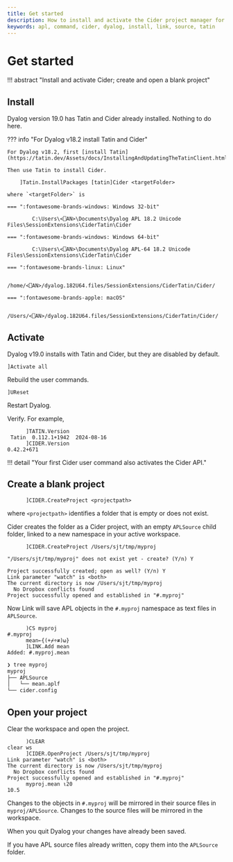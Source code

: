 ```yaml
---
title: Get started
description: How to install and activate the Cider project manager for Dyalog APL. How to create and open a blank project.
keywords: apl, command, cider, dyalog, install, link, source, tatin
---
```


# Get started

!!! abstract "Install and activate Cider; create and open a blank project"


## Install

Dyalog version 19.0 has Tatin and Cider already installed.
Nothing to do here.

??? info "For Dyalog v18.2 install Tatin and Cider"

	For Dyalog v18.2, first [install Tatin](https://tatin.dev/Assets/docs/InstallingAndUpdatingTheTatinClient.html).

	Then use Tatin to install Cider.

	    ]Tatin.InstallPackages [tatin]Cider <targetFolder>

	where `<targetFolder>` is

	=== ":fontawesome-brands-windows: Windows 32-bit"

			C:\Users\<⎕AN>\Documents\Dyalog APL 18.2 Unicode Files\SessionExtensions\CiderTatin\Cider

	=== ":fontawesome-brands-windows: Windows 64-bit"

			C:\Users\<⎕AN>\Documents\Dyalog APL-64 18.2 Unicode Files\SessionExtensions\CiderTatin\Cider

	=== ":fontawesome-brands-linux: Linux"

			/home/<⎕AN>/dyalog.182U64.files/SessionExtensions/CiderTatin/Cider/

	=== ":fontawesome-brands-apple: macOS"

			/Users/<⎕AN>/dyalog.182U64.files/SessionExtensions/CiderTatin/Cider/


## Activate

Dyalog v19.0 installs with Tatin and Cider, but they are disabled by default.

	]Activate all

Rebuild the user commands.

	]UReset

Restart Dyalog.

Verify. For example,

	      ]TATIN.Version
	 Tatin  0.112.1+1942  2024-08-16
	      ]CIDER.Version
	0.42.2+671


!!! detail "Your first Cider user command also activates the Cider API."


## Create a blank project

		  ]CIDER.CreateProject <projectpath>

where `<projectpath>` identifies a folder that is empty or does not exist.

Cider creates the folder as a Cider project, with an empty `APLSource` child folder, linked to a new namespace in your active workspace.

	      ]CIDER.CreateProject /Users/sjt/tmp/myproj

	"/Users/sjt/tmp/myproj" does not exist yet - create? (Y/n) Y

	Project successfully created; open as well? (Y/n) Y
	Link parameter "watch" is <both>
	The current directory is now /Users/sjt/tmp/myproj
	  No Dropbox conflicts found
	Project successfully opened and established in "#.myproj"

Now Link will save APL objects in the `#.myproj` namespace as text files in `APLSource`.

	      )CS myproj
	#.myproj
	      mean←{(+⌿÷≢)⍵}
	      ]LINK.Add mean
	Added: #.myproj.mean


```bash
❯ tree myproj
myproj
├── APLSource
│   └── mean.aplf
└── cider.config
```


## Open your project

Clear the workspace and open the project.

	      )CLEAR
	clear ws
	      ]CIDER.OpenProject /Users/sjt/tmp/myproj
	Link parameter "watch" is <both>
	The current directory is now /Users/sjt/tmp/myproj
	  No Dropbox conflicts found
	Project successfully opened and established in "#.myproj"
	      myproj.mean ⍳20
	10.5

Changes to the objects in `#.myproj` will be mirrored in their source files in `myproj/APLSource`.
Changes to the source files will be mirrored in the workspace.

When you quit Dyalog your changes have already been saved.

If you have APL source files already written, copy them into the `APLSource` folder.